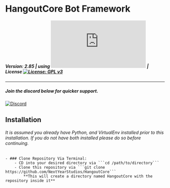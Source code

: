 # HangoutCore Bot Framework
##### Version: 2.85 | using [![Discord.py](https://img.shields.io/pypi/v/Discord.py?label=Discord.py)](https://pypi.org/project/discord.py/) | License [![License: GPL v3](https://img.shields.io/badge/License-GPLv3-blue.svg)](https://www.gnu.org/licenses/gpl-3.0)
***
##### *Join the discord below for quicker support.*
[![Discord](https://img.shields.io/discord/514091020535857155?color=5865F2&label=Discord&logo=Discord&logoColor=fff)](https://discord.gg/xpwQvdeCN2)
## Installation
###### It is assumed you already have Python, and VirtualEnv installed prior to this installation. If you do not have both installed please do so before continuing.
    - ### Clone Repository Via Terminal:
        - CD into your desired directory via ```cd /path/to/directory```
        - Clone this repository via ```git clone https://github.com/NextYearStudios/HangoutCore```
            **This will create a directory named HangoutCore with the repository inside it**
    
